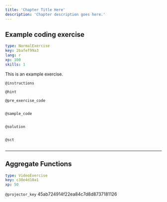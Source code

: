 ```yaml
---
title: 'Chapter Title Here'
description: 'Chapter description goes here.'
---
```


## Example coding exercise

```yaml
type: NormalExercise
key: 2bafef99a3
lang: r
xp: 100
skills: 1
```

This is an example exercise.

`@instructions`


`@hint`


`@pre_exercise_code`
```{r}

```

`@sample_code`
```{r}

```

`@solution`
```{r}

```

`@sct`
```{r}

```

---

##  Aggregate Functions

```yaml
type: VideoExercise
key: c38e4d10a1
xp: 50
```

`@projector_key`
45ab724914f22ea84c7d8d8737181126

